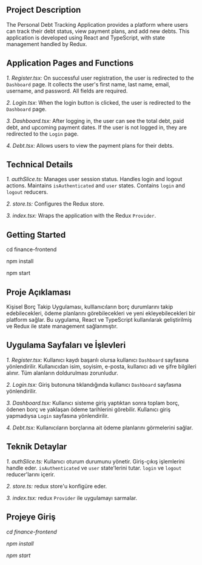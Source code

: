 ## Project Description
The Personal Debt Tracking Application provides a platform where users can track their debt status, view payment plans, and add new debts. This application is developed using React and TypeScript, with state management handled by Redux.

## Application Pages and Functions

*1. Register.tsx:* On successful user registration, the user is redirected to the `Dashboard` page. It collects the user's first name, last name, email, username, and password. All fields are required.

*2. Login.tsx*: When the login button is clicked, the user is redirected to the `Dashboard` page.

*3. Dashboard.tsx:* After logging in, the user can see the total debt, paid debt, and upcoming payment dates. If the user is not logged in, they are redirected to the `Login` page.

*4. Debt.tsx:* Allows users to view the payment plans for their debts.

## Technical Details

*1. authSlice.ts:* Manages user session status. Handles login and logout actions. Maintains `isAuthenticated` and `user` states. Contains `login` and `logout` reducers.

*2. store.ts:* Configures the Redux store.

*3. index.tsx:* Wraps the application with the Redux `Provider`.

## Getting Started

cd finance-frontend

npm install

npm start


## Proje Açıklaması

Kişisel Borç Takip Uygulaması, kulllanıcıların borç durumlarını takip edebilecekleri, ödeme planlarını görebilecekleri ve yeni ekleyebilecekleri bir platform sağlar. Bu uygulama, React ve TypeScript kullanılarak geliştirilmiş ve Redux ile state management sağlanmıştır.

## Uygulama Sayfaları ve İşlevleri

*1. Register.tsx:* Kullanıcı kaydı başarılı olursa kullanıcı `Dashboard` sayfasına yönlendirilir. Kullanıcıdan isim, soyisim, e-posta, kullanıcı adı ve şifre bilgileri alınır. Tüm alanların doldurulması zorunludur.

*2. Login.tsx:* Giriş butonuna tıklandığında kullanıcı `Dashboard` sayfasına yönlendirilir.

*3. Dashboard.tsx:* Kullanıcı sisteme giriş yaptıktan sonra toplam borç, ödenen borç ve yaklaşan ödeme tarihlerini görebilir. Kullanıcı giriş yapmadıysa `Login` sayfasına yönlendirilir.

*4. Debt.tsx:* Kullanıcıların borçlarına ait ödeme planlarını görmelerini sağlar.

## Teknik Detaylar

*1. authSlice.ts:* Kullanıcı oturum durumunu yönetir. Giriş-çıkış işlemlerini handle eder. `isAuthenticated` ve `user` state'lerini tutar. `login` ve `logout` reducer'larını içerir.

*2. store.ts:* redux store'u konfigüre eder.

*3. index.tsx:* redux `Provider` ile uygulamayı sarmalar.

## Projeye Giriş

*cd finance-frontend*  

*npm install*  

*npm start*
